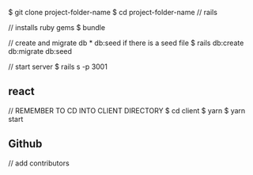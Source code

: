 $ git clone <ssh-link> project-folder-name
$ cd project-folder-name
// rails

// installs ruby gems
$ bundle

// create and migrate db \* db:seed if there is a seed file
$ rails db:create db:migrate db:seed

// start server
$ rails s -p 3001

## react

// REMEMBER TO CD INTO CLIENT DIRECTORY
$ cd client
$ yarn
$ yarn start

## Github

// add contributors
